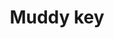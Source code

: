---
layout: item
title: Muddy key
item-id: 991
datatable: true
id: 991
name: "Muddy key"
members: false
lowalch: 32
highalch: 48
examine: "It looks like the key to a chest."
monsters:
  - id: 291
    name: "Chaos dwarf"
    members: false
    combat_level: 48
    wiki_url: "https://oldschool.runescape.wiki/w/Chaos_dwarf"
    drops:
      - quantity: "1"
        rarity: 0.0546875
    image: "https://oldschool.runescape.wiki/images/f/fa/Chaos_dwarf.png?e4577"
  - id: 6618
    name: "Crazy archaeologist"
    members: true
    combat_level: 204
    wiki_url: "https://oldschool.runescape.wiki/w/Crazy_archaeologist"
    drops:
      - quantity: "1"
        rarity: 0.03125
    image: ""
---